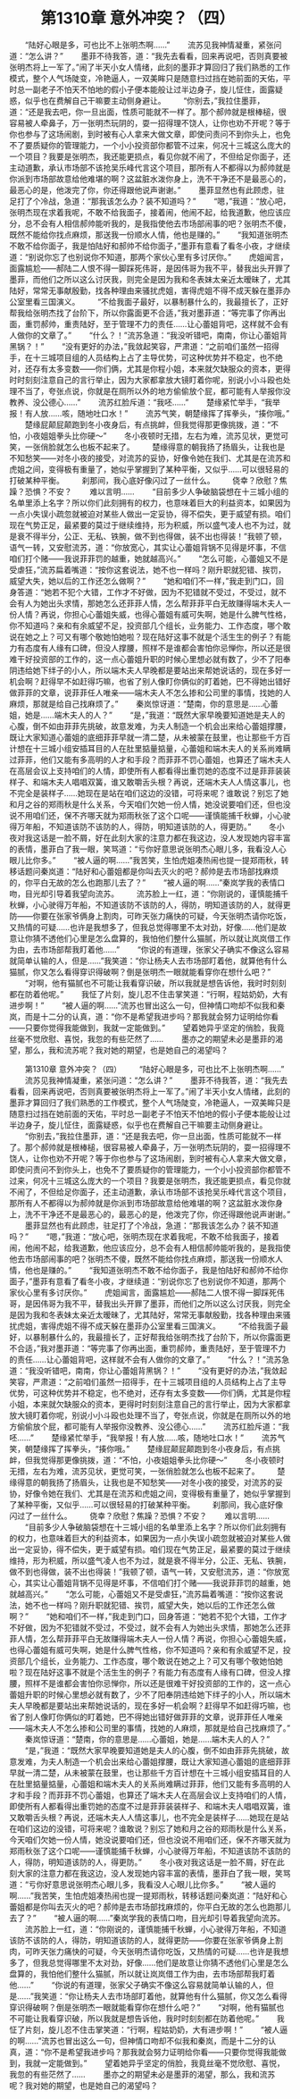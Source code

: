 # 　　第1310章 意外冲突？（四）
　　“陆好心眼是多，可也比不上张明杰啊……”
　　流苏见我神情凝重，紧张问道：“怎么讲？”
　　墨菲不待我答，道：“我先去看看，回来再说吧，否则真要被张明杰将上一军了。”闹了半天小女人情绪，此刻的墨菲才算回归了我们熟悉的工作模式，整个人气场陡变，冷艳逼人，一双美眸只是随意扫过挡在她前面的天佑，平时总一副老子不怕天不怕地的假小子便本能般让过半边身子，旋儿怔住，面露疑惑，似乎也在费解自己干嘛要主动侧身避让。
　　“你别去，”我拉住墨菲，道：“还是我去吧，你一旦出面，性质可能就不一样了。那个郝帅就是根棒槌，很容易被人牵鼻子，万一张明杰玩阴的，耍一招得理不饶人，让你也劝不开呢？等于你也参与了这场闹剧，到时被有心人拿来大做文章，即使问责问不到你头上，也免不了要质疑你的管理能力，一个小小投资部你都管不过来，何况十三城这么庞大的一个项目？我要是张明杰，我还能更损点，看见你就不闹了，不但给足你面子，还主动道歉，承认市场部不该抢吴乐峰代言这个项目，那所有人不都得以为郝帅就是你派到市场部故意给他难堪的啊？这盆脏水泼你身上，洗不干净还不是最恶心的，最恶心的是，他泼完了你，你还得跟他说声谢谢。”
　　墨菲显然也有此顾虑，驻足打了个冷战，急道：“那我该怎么办？装不知道吗？”
　　“嗯，”我道：“放心吧，张明杰现在求着我呢，不敢不给我面子，接着闹，他闹不起，给我道歉，他应该应分，总不会有人相信郝帅能听我的，是我指使他去市场部闹事的吧？张明杰不傻，既然不能给你找点麻烦，那送我一份顺水人情，他也是赚的。”
　　“我知道张明杰不敢不给你面子，我是怕陆好和郝帅不给你面子，”墨菲有意看了看冬小夜，才继续道：“别说你忘了也别说你不知道，那两个家伙心里有多讨厌你。”
　　虎姐闻言，面露尴尬——郝陆二人恨不得一脚踩死伟哥，是因伟哥为我不平，替我出头开罪了墨菲，而他们之所以这么讨厌我，则完全是因为我和冬表妹太亲近太暧昧了，尤其陆好，常常无事献殷勤，找各种理由来骚扰虎姐，害得虎姐不得不成天躲在墨菲办公室里看三国演义。
　　“不给我面子最好，以暴制暴什么的，我最擅长了，正好帮我给张明杰找了台阶下，所以你露面更不合适，”我对墨菲道：“等完事了你再出面，重罚郝帅，重责陆好，至于管理不力的责任……让心蕾姐背吧，这样就不会有人做你的文章了。”
　　“什么？！”流苏急道：“我没听错吧，南南，你让心蕾姐背黑锅？！”
　　“没有更好的办法，”我敛起笑容，严肃道：“之前咱们虽然一招得手，在十三城项目组的人员结构上占了主导优势，可这种优势并不稳定，也不绝对，还存有太多变数——你们俩，尤其是你程小姐，本来就欠缺服众的资本，更得时时刻刻注意自己的言行举止，因为大家都拿放大镜盯着你呢，别说小小斗殴也处理不当了，夸张点说，你就是在厕所以外的地方偷偷放个屁，都可能有人举报你没教养、没公德心……”
　　流苏红脸斥道：“我呸……”
　　楚缘紧忙举手，“我举报！有人放……咳，随地吐口水！”
　　流苏气笑，朝楚缘挥了挥拳头，“揍你哦。”
　　楚缘屁颠屁颠跑到冬小夜身后，有点挑衅，但我觉得那更像挑拨，道：“不怕，小夜姐姐拳头比你硬～”
　　冬小夜顿时无措，左右为难，流苏见状，更觉可笑，一张俏脸就怎么也板不起来了。
　　楚缘得意的朝我扬了扬眉头，让我也是不知愁笑——对冬小夜的接受，对流苏的妥协，好像令她在我们、尤其是在流苏和虎姐之间，变得极有重量了，她似乎掌握到了某种平衡，又似乎……可以很轻易的打破某种平衡。
　　刹那间，我心底好像闪过了一丝什么。
　　侥幸？欣慰？焦躁？恐惧？不安？
　　难以言明……
　　“目前多少人争破脑袋想在十三城小组的名单里添上名字？所以你们此刻拥有的权力，也意味着巨大的利益资本，如果因为一点小失误小疏忽就被迫对某些人做出一定妥协，得不偿失，更于威望有损。咱们现在气势正足，最紧要的莫过于继续维持，形为积威，所以盛气凌人也不为过，就是衰不得半分，公正、无私、铁腕，做不到也得做，装不出也得装！”我顿了顿，语气一转，又安慰流苏，道：“你放宽心，其实让心蕾姐背锅不见得是坏事，不信咱们打个赌——我说菲菲罚的越重，她就越高兴。”
　　“怎么可能，心蕾姐又不是受虐狂，”流苏扁着嘴道：“按你这套说法，她不也一样吗？刚升职就犯错、挨罚，威望大失，她以后的工作还怎么做啊？”
　　“她和咱们不一样，”我走到门口，回身答道：“她若不犯个大错，工作才不好做，因为不犯错就不受过，不受过，就不会有人为她出头求情，那她怎么还菲菲人情，怎么帮菲菲平白无故赚得端木夫人一份人情？再说，你担心心蕾姐失威，也得心蕾姐有威可失啊，她是什么脾气性格，你不知道吗？亲和有余威望不足，投资部几个组长，业务能力、工作态度，哪个敢说在她之上？可又有哪个敬她怕她啦？现在陆好这事不就是个活生生的例子？有能力有态度有人缘有口碑，但没人撑腰，照样不是谁都会害怕你忌惮你，所以还是很难干好投资部的工作的，这一点心蕾姐升职的时候心里想必就有数了，少不了阳奉阴违给她下绊子的小人，所以端木夫人早晚都是要站出来帮她说话的，现在多好一机会啊？赶得早不如赶得巧嘛，也省了别人像盯你俩似的盯着她，巴不得她出错好做菲菲的文章，说菲菲任人唯亲——端木夫人不怎么掺和公司里的事情，找她的人麻烦，那就是给自己找麻烦了。”
　　秦岚惊讶道：“楚南，你的意思是……心蕾姐，她是……端木夫人的人？”
　　“是，”我道：“既然大家早晚要知道她是夫人的心腹，倒不如由菲菲先挑破，故意发难，为夫人制造一个机会出来给心蕾姐撑腰，既让大家知道心蕾姐的底细菲菲早就一清二楚，从未被蒙在鼓里，也让那些千方百计想在十三城小组安插耳目的人在肚里掂量掂量，心蕾姐和端木夫人的关系尚难瞒过菲菲，他们又能有多高明的人才和手段？而菲菲不罚心蕾姐，也算还了端木夫人在高层会议上支持咱们的人情，即使所有人都看得出重罚她的态度不过是菲菲装装样子、和端木夫人唱唱双簧，谁又敢嚼舌头根？再说，还端木夫人人情这事儿，也不完全是装样子……她现在是站在咱们这边的没错，可将来呢？谁敢说？别忘了她和月之谷的郑雨秋是什么关系，今天咱们欠她一份人情，她没说要咱们还，但也没说不用咱们还，保不齐哪天就为郑雨秋张了这个口呢——谨慎能捕千秋蝉，小心驶得万年船，不知道该防不该防的人，得防，明知道该防的人，得更防。”
　　冬小夜对我这话是一脸不屑，好在此刻大家的注意力都在我这边，没人发现她内容丰富的表情，墨菲白了我一眼，笑骂道：“亏你好意思说张明杰心眼儿多，我看没人心眼儿比你多。”
　　“被人逼的啊……”我苦笑，生怕虎姐凑热闹也提一提郑雨秋，转移话题问秦岚道：“陆好和心蕾姐都是你叫去灭火的吧？郝帅是去市场部找麻烦的，你平白无故的怎么也跑那儿去了？”
　　“被人逼的啊……”秦岚学我的表情口吻，目光却引导着我望向流苏。
　　流苏脸上一红，道：“你刚说的，谨慎能捕千秋蝉，小心驶得万年船，不知道该防不该防的人，得防，明知道该防的人，就得更防——你要在张家爷俩身上割肉，可昨天张力痛快的可疑，今天张明杰请你吃饭，又热情的可疑……也许是我想多了，但我总觉得哪里不太对劲，好像……他们是故意让你猜不透他们心里是怎么盘算的，我怕他们整什么猫腻，所以就让岚岚借工作为由，去市场部帮我盯着他……”
　　“你说的有道理，张家父子确实不像这么容易就简单认输的人，但是……”我笑道：“你让杨夫人去市场部盯着他，就算他有什么猫腻，你又怎么看得穿识得破啊？倒是张明杰一眼就能看穿你在想什么吧？”
　　“对啊，他有猫腻也不可能让我看穿识破，所以我就是想告诉他，我时时刻刻都在防着他呢。”
　　我怔了片刻，旋儿忍不住击掌笑道：“行啊，程姑奶奶，大有进步啊！”
　　“被人逼的啊……”流苏也冒出这么一句，但神情口吻却不似我和秦岚，而是十二分的认真，道：“你不是希望我进步吗？那我就会努力证明给你看——只要你觉得我能做到，我就一定能做到。”
　　望着她异乎坚定的俏脸，我竟丝毫不觉欣慰、喜悦，我忽的有些茫然了……
　　墨亦之的期望未必是墨菲的渴望，那么，我和流苏呢？我对她的期望，也是她自己的渴望吗？

　　第1310章 意外冲突？（四）
　　“陆好心眼是多，可也比不上张明杰啊……”
　　流苏见我神情凝重，紧张问道：“怎么讲？”
　　墨菲不待我答，道：“我先去看看，回来再说吧，否则真要被张明杰将上一军了。”闹了半天小女人情绪，此刻的墨菲才算回归了我们熟悉的工作模式，整个人气场陡变，冷艳逼人，一双美眸只是随意扫过挡在她前面的天佑，平时总一副老子不怕天不怕地的假小子便本能般让过半边身子，旋儿怔住，面露疑惑，似乎也在费解自己干嘛要主动侧身避让。
　　“你别去，”我拉住墨菲，道：“还是我去吧，你一旦出面，性质可能就不一样了。那个郝帅就是根棒槌，很容易被人牵鼻子，万一张明杰玩阴的，耍一招得理不饶人，让你也劝不开呢？等于你也参与了这场闹剧，到时被有心人拿来大做文章，即使问责问不到你头上，也免不了要质疑你的管理能力，一个小小投资部你都管不过来，何况十三城这么庞大的一个项目？我要是张明杰，我还能更损点，看见你就不闹了，不但给足你面子，还主动道歉，承认市场部不该抢吴乐峰代言这个项目，那所有人不都得以为郝帅就是你派到市场部故意给他难堪的啊？这盆脏水泼你身上，洗不干净还不是最恶心的，最恶心的是，他泼完了你，你还得跟他说声谢谢。”
　　墨菲显然也有此顾虑，驻足打了个冷战，急道：“那我该怎么办？装不知道吗？”
　　“嗯，”我道：“放心吧，张明杰现在求着我呢，不敢不给我面子，接着闹，他闹不起，给我道歉，他应该应分，总不会有人相信郝帅能听我的，是我指使他去市场部闹事的吧？张明杰不傻，既然不能给你找点麻烦，那送我一份顺水人情，他也是赚的。”
　　“我知道张明杰不敢不给你面子，我是怕陆好和郝帅不给你面子，”墨菲有意看了看冬小夜，才继续道：“别说你忘了也别说你不知道，那两个家伙心里有多讨厌你。”
　　虎姐闻言，面露尴尬——郝陆二人恨不得一脚踩死伟哥，是因伟哥为我不平，替我出头开罪了墨菲，而他们之所以这么讨厌我，则完全是因为我和冬表妹太亲近太暧昧了，尤其陆好，常常无事献殷勤，找各种理由来骚扰虎姐，害得虎姐不得不成天躲在墨菲办公室里看三国演义。
　　“不给我面子最好，以暴制暴什么的，我最擅长了，正好帮我给张明杰找了台阶下，所以你露面更不合适，”我对墨菲道：“等完事了你再出面，重罚郝帅，重责陆好，至于管理不力的责任……让心蕾姐背吧，这样就不会有人做你的文章了。”
　　“什么？！”流苏急道：“我没听错吧，南南，你让心蕾姐背黑锅？！”
　　“没有更好的办法，”我敛起笑容，严肃道：“之前咱们虽然一招得手，在十三城项目组的人员结构上占了主导优势，可这种优势并不稳定，也不绝对，还存有太多变数——你们俩，尤其是你程小姐，本来就欠缺服众的资本，更得时时刻刻注意自己的言行举止，因为大家都拿放大镜盯着你呢，别说小小斗殴也处理不当了，夸张点说，你就是在厕所以外的地方偷偷放个屁，都可能有人举报你没教养、没公德心……”
　　流苏红脸斥道：“我呸……”
　　楚缘紧忙举手，“我举报！有人放……咳，随地吐口水！”
　　流苏气笑，朝楚缘挥了挥拳头，“揍你哦。”
　　楚缘屁颠屁颠跑到冬小夜身后，有点挑衅，但我觉得那更像挑拨，道：“不怕，小夜姐姐拳头比你硬～”
　　冬小夜顿时无措，左右为难，流苏见状，更觉可笑，一张俏脸就怎么也板不起来了。
　　楚缘得意的朝我扬了扬眉头，让我也是不知愁笑——对冬小夜的接受，对流苏的妥协，好像令她在我们、尤其是在流苏和虎姐之间，变得极有重量了，她似乎掌握到了某种平衡，又似乎……可以很轻易的打破某种平衡。
　　刹那间，我心底好像闪过了一丝什么。
　　侥幸？欣慰？焦躁？恐惧？不安？
　　难以言明……
　　“目前多少人争破脑袋想在十三城小组的名单里添上名字？所以你们此刻拥有的权力，也意味着巨大的利益资本，如果因为一点小失误小疏忽就被迫对某些人做出一定妥协，得不偿失，更于威望有损。咱们现在气势正足，最紧要的莫过于继续维持，形为积威，所以盛气凌人也不为过，就是衰不得半分，公正、无私、铁腕，做不到也得做，装不出也得装！”我顿了顿，语气一转，又安慰流苏，道：“你放宽心，其实让心蕾姐背锅不见得是坏事，不信咱们打个赌——我说菲菲罚的越重，她就越高兴。”
　　“怎么可能，心蕾姐又不是受虐狂，”流苏扁着嘴道：“按你这套说法，她不也一样吗？刚升职就犯错、挨罚，威望大失，她以后的工作还怎么做啊？”
　　“她和咱们不一样，”我走到门口，回身答道：“她若不犯个大错，工作才不好做，因为不犯错就不受过，不受过，就不会有人为她出头求情，那她怎么还菲菲人情，怎么帮菲菲平白无故赚得端木夫人一份人情？再说，你担心心蕾姐失威，也得心蕾姐有威可失啊，她是什么脾气性格，你不知道吗？亲和有余威望不足，投资部几个组长，业务能力、工作态度，哪个敢说在她之上？可又有哪个敬她怕她啦？现在陆好这事不就是个活生生的例子？有能力有态度有人缘有口碑，但没人撑腰，照样不是谁都会害怕你忌惮你，所以还是很难干好投资部的工作的，这一点心蕾姐升职的时候心里想必就有数了，少不了阳奉阴违给她下绊子的小人，所以端木夫人早晚都是要站出来帮她说话的，现在多好一机会啊？赶得早不如赶得巧嘛，也省了别人像盯你俩似的盯着她，巴不得她出错好做菲菲的文章，说菲菲任人唯亲——端木夫人不怎么掺和公司里的事情，找她的人麻烦，那就是给自己找麻烦了。”
　　秦岚惊讶道：“楚南，你的意思是……心蕾姐，她是……端木夫人的人？”
　　“是，”我道：“既然大家早晚要知道她是夫人的心腹，倒不如由菲菲先挑破，故意发难，为夫人制造一个机会出来给心蕾姐撑腰，既让大家知道心蕾姐的底细菲菲早就一清二楚，从未被蒙在鼓里，也让那些千方百计想在十三城小组安插耳目的人在肚里掂量掂量，心蕾姐和端木夫人的关系尚难瞒过菲菲，他们又能有多高明的人才和手段？而菲菲不罚心蕾姐，也算还了端木夫人在高层会议上支持咱们的人情，即使所有人都看得出重罚她的态度不过是菲菲装装样子、和端木夫人唱唱双簧，谁又敢嚼舌头根？再说，还端木夫人人情这事儿，也不完全是装样子……她现在是站在咱们这边的没错，可将来呢？谁敢说？别忘了她和月之谷的郑雨秋是什么关系，今天咱们欠她一份人情，她没说要咱们还，但也没说不用咱们还，保不齐哪天就为郑雨秋张了这个口呢——谨慎能捕千秋蝉，小心驶得万年船，不知道该防不该防的人，得防，明知道该防的人，得更防。”
　　冬小夜对我这话是一脸不屑，好在此刻大家的注意力都在我这边，没人发现她内容丰富的表情，墨菲白了我一眼，笑骂道：“亏你好意思说张明杰心眼儿多，我看没人心眼儿比你多。”
　　“被人逼的啊……”我苦笑，生怕虎姐凑热闹也提一提郑雨秋，转移话题问秦岚道：“陆好和心蕾姐都是你叫去灭火的吧？郝帅是去市场部找麻烦的，你平白无故的怎么也跑那儿去了？”
　　“被人逼的啊……”秦岚学我的表情口吻，目光却引导着我望向流苏。
　　流苏脸上一红，道：“你刚说的，谨慎能捕千秋蝉，小心驶得万年船，不知道该防不该防的人，得防，明知道该防的人，就得更防——你要在张家爷俩身上割肉，可昨天张力痛快的可疑，今天张明杰请你吃饭，又热情的可疑……也许是我想多了，但我总觉得哪里不太对劲，好像……他们是故意让你猜不透他们心里是怎么盘算的，我怕他们整什么猫腻，所以就让岚岚借工作为由，去市场部帮我盯着他……”
　　“你说的有道理，张家父子确实不像这么容易就简单认输的人，但是……”我笑道：“你让杨夫人去市场部盯着他，就算他有什么猫腻，你又怎么看得穿识得破啊？倒是张明杰一眼就能看穿你在想什么吧？”
　　“对啊，他有猫腻也不可能让我看穿识破，所以我就是想告诉他，我时时刻刻都在防着他呢。”
　　我怔了片刻，旋儿忍不住击掌笑道：“行啊，程姑奶奶，大有进步啊！”
　　“被人逼的啊……”流苏也冒出这么一句，但神情口吻却不似我和秦岚，而是十二分的认真，道：“你不是希望我进步吗？那我就会努力证明给你看——只要你觉得我能做到，我就一定能做到。”
　　望着她异乎坚定的俏脸，我竟丝毫不觉欣慰、喜悦，我忽的有些茫然了……
　　墨亦之的期望未必是墨菲的渴望，那么，我和流苏呢？我对她的期望，也是她自己的渴望吗？
